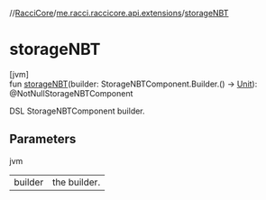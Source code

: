 //[RacciCore](../../index.md)/[me.racci.raccicore.api.extensions](index.md)/[storageNBT](storage-n-b-t.md)

# storageNBT

[jvm]\
fun [storageNBT](storage-n-b-t.md)(builder: StorageNBTComponent.Builder.() -&gt; [Unit](https://kotlinlang.org/api/latest/jvm/stdlib/kotlin/-unit/index.html)): @NotNullStorageNBTComponent

DSL StorageNBTComponent builder.

## Parameters

jvm

| | |
|---|---|
| builder | the builder. |
